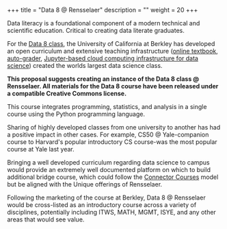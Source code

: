 +++
title = "Data 8 @ Rensselaer"
description = ""
weight = 20
+++

Data literacy is a foundational component of a modern technical and scientific education. Critical to creating data literate graduates.

For the [Data 8 class](http://data8.org), the University of California at Berkley has developed an open curriculum and extensive teaching infrastructure ([online textbook](https://www.inferentialthinking.com), [auto-grader](https://okpy.org), [Jupyter-based cloud computing infrastructure for data science](https://github.com/jupyterhub/zero-to-jupyterhub-k8s)) created the worlds largest data science class.

**This proposal suggests creating an instance of the Data 8 class @ Rensselaer. All materials for the Data 8 course have been released under a compatible Creative Commons license.**

This course integrates programming, statistics, and analysis in a single course using the Python programming language.

Sharing of highly developed classes from one university to another has had a positive impact in other cases. For example, CS50 @ Yale-companion course to Harvard's popular introductory CS course-was the most popular course at Yale last year.

Bringing a well developed curriculum regarding data science to campus would provide an extremely well documented platform on which to build additional bridge course, which could follow the [Connector Courses](http://data.berkeley.edu/topics/connector-courses) model but be aligned with the Unique offerings of Rensselaer.

Following the marketing of the course at Berkley, Data 8 @ Rensselaer would be cross-listed as an introductory course across a variety of disciplines, potentially including ITWS, MATH, MGMT, ISYE, and any other areas that would see value.
